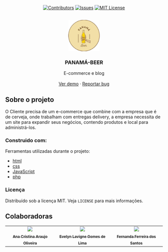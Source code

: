 <div align="center">

[![Contributors][contributors-shield]][contributors-url]
[![Issues][issues-shield]][issues-url]
[![MIT License][license-shield]][license-url]

</div>

<br />
<div align="center">
    <img src="./front/img/logo.png" alt="Logo" width="100" height="100">

  <h3 align="center">PANAMÁ-BEER</h3>

  <p align="center">
    E-commerce e blog
    <br />
    <br />
    <a href="https://github.com/othneildrew/Best-README-Template">Ver demo</a>
    ·
    <a href="https://github.com/othneildrew/Best-README-Template/issues">Reportar bug</a>
  </p>
</div>

## Sobre o projeto

O Cliente precisa de um e-commerce que combine com a empresa que é de cerveja, onde trabalham com entregas delivery, a empresa necessita de um site para expandir seus negócios, contendo produtos e local para administrá-los.

### Construido com:

Ferramentas utilizadas durante o projeto:

* [html](https://developer.mozilla.org/pt-BR/docs/Web/HTML)
* [css](https://developer.mozilla.org/pt-BR/docs/Web/CSS)
* [JavaScript](https://developer.mozilla.org/pt-BR/docs/Web/JavaScript)
* [php](https://www.php.net/)

### Licença

Distribuído sob a licença MIT. Veja `LICENSE` para mais informações.

## Colaboradoras

<table>
  <tr>
    <td align="center">
      <a href="#">
        <img src="https://github.com/Ana150.png" width="100px;"/><br>
        <sub>
          <b>Ana Cristina Araujo Oliveira</b>
        </sub>
      </a>
    </td>
    <td align="center">
      <a href="#">
        <img src="https://github.com/Evelyn-lima004.png" width="100px;" /><br>
        <sub>
          <b>Evelyn Lavigne Gomes de Lima</b>
        </sub>
      </a>
    </td>
    <td align="center">
      <a href="#">
        <img src="https://github.com/fernandaferreiras.png" width="100px;"/><br>
        <sub>
          <b>Fernanda Ferreira dos Santos</b>
        </sub>
      </a>
    </td>
  </tr>
</table>

[contributors-shield]: https://img.shields.io/github/contributors/Ana150/panama-beer-website.svg?style=for-the-badge
[contributors-url]: https://github.com/Ana150/panama-beer-website/graphs/contributors
[issues-shield]: https://img.shields.io/github/issues/Ana150/panama-beer-website.svg?style=for-the-badge
[issues-url]: https://github.com/Ana150/panama-beer-website/issues
[license-shield]: https://img.shields.io/github/license/Ana150/panama-beer-website.svg?style=for-the-badge
[license-url]: https://github.com/Ana150/panama-beer-website/blob/master/LICENSE.txt